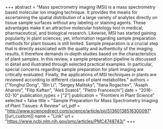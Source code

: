 +++
abstract = "Mass spectrometry imaging (MSI) is a mass spectrometry based molecular ion imaging technique. It provides the means for ascertaining the spatial distribution of a large variety of analytes directly on tissue sample surfaces without any labeling or staining agents. These advantages make it an attractive molecular histology tool in medical, pharmaceutical, and biological research. Likewise, MSI has started gaining popularity in plant sciences; yet, information regarding sample preparation methods for plant tissues is still limited. Sample preparation is a crucial step that is directly associated with the quality and authenticity of the imaging results, it therefore demands in-depth studies based on the characteristics of plant samples. In this review, a sample preparation pipeline is discussed in detail and illustrated through selected practical examples. In particular, special concerns regarding sample preparation for plant imaging are critically evaluated. Finally, the applications of MSI techniques in plants are reviewed according to different classes of plant metabolites."
authors = ["Yonghui Dong", "Bin Li", "Sergey Malitsky", "Ilana Rogachev", "Asaph Aharoni", "Filip Kaftan", "Aleš Svatoš", "Pietro Franceschi"]
date = "2016-02-10"
publication_types = ["2"]
publication = "Frontiers in Plant Science"
selected = false
title = "Sample Preparation for Mass Spectrometry Imaging of Plant Tissues: A Review"
url_pdf = "http://www.sciencedirect.com/science/article/pii/S1360138516300097"
[[url_custom]]
name = "Link"
url = "https://www.ncbi.nlm.nih.gov/pmc/articles/PMC4748743/"
+++
